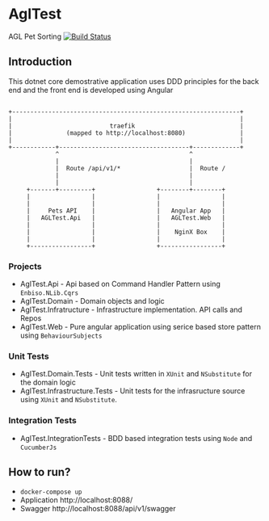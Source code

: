 # AglTest
AGL Pet Sorting [![Build Status](https://travis-ci.org/farajfarook/AglTest.svg?branch=master)](https://travis-ci.org/farajfarook/AglTest)

## Introduction

This dotnet core demostrative application uses DDD principles for the back end and the front end is developed using Angular

```

+---------------------------------------------------------------+
|                                                               |
|                           traefik                             |
|               (mapped to http://localhost:8080)               |
|                                                               |
+------------+------------------------------------+-------------+
             ^                                    ^
             |                                    |
             |  Route /api/v1/*                   |  Route /
             |                                    |
             |                                    |
     +-------+---------+                 +--------+--------+
     |                 |                 |                 |
     |                 |                 |                 |
     |     Pets API    |                 |   Angular App   |
     |   AGLTest.Api   |                 |   AGLTest.Web   |
     |                 |                 |                 |
     |                 |                 |    NginX Box    |
     |                 |                 |                 |
     +-----------------+                 +-----------------+

```

### Projects
 - AglTest.Api - Api based on Command Handler Pattern using `Enbiso.NLib.Cqrs`
 - AglTest.Domain - Domain objects and logic
 - AglTest.Infratructure - Infrastructure implementation. API calls and Repos
 - AglTest.Web - Pure angular application using serice based store pattern using `BehaviourSubjects`

### Unit Tests
- AglTest.Domain.Tests - Unit tests written in `XUnit` and `NSubstitute` for the domain logic
- AglTest.Infrastructure.Tests - Unit tests for the infrasructure source using `XUnit` and `NSubstitute`.

### Integration Tests
- AglTest.IntegrationTests - BDD based integration tests using `Node` and `CucumberJs`

## How to run?

 - `docker-compose up`
 - Application http://localhost:8088/
 - Swagger http://localhost:8088/api/v1/swagger
